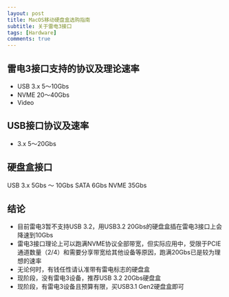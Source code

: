```yaml
---
layout: post
title: MacOS移动硬盘盒选购指南
subtitle: 关于雷电3接口
tags: [Hardware]
comments: true
---
```


##  雷电3接口支持的协议及理论速率
- USB 3.x 5～10Gbs
- NVME 20～40Gbs 
- Video

## USB接口协议及速率
- 3.x 5～20Gbs

## 硬盘盒接口
USB 3.x 5Gbs ～ 10Gbs
SATA 6Gbs
NVME 35Gbs

## 结论
- 目前雷电3暂不支持USB 3.2，用USB3.2 20Gbs的硬盘盒插在雷电3接口上会降速到10Gbs
- 雷电3接口理论上可以跑满NVME协议全部带宽，但实际应用中，受限于PCIE通道数量（2/4）和需要分享带宽给其他设备等原因，跑满20Gbs已是较为理想的速率
- 无论何时，有钱任性请认准带有雷电标志的硬盘盒
- 现阶段，没有雷电3设备，推荐USB 3.2 20Gbs硬盘盒
- 现阶段，有雷电3设备且预算有限，买USB3.1 Gen2硬盘盒即可
